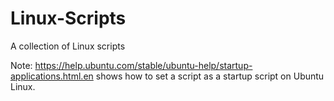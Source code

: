 # Linux-Scripts
A collection of Linux scripts

Note: https://help.ubuntu.com/stable/ubuntu-help/startup-applications.html.en shows how to set a script as a startup script on Ubuntu Linux.
